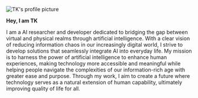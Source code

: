   <div class="flex justify-center">
    <img src="/TKsm.png" class="rounded-full w-64 h-64 object-cover" alt="TK's profile picture" />
  </div>

<p class="flex justify-center">
  <span class="inline-flex flex-wrap gap-2 op-75 hover:op-100">
    <a
      href="https://scholar.google.com/citations?user=iGRSrJUAAAAJ&hl=en&inst=1960582506653781529&oi=ao"
      target="_blank"
      aria-label="Find me on Google Scholar (external link)"
    >
      <span i-simple-icons-googlescholar></span>
    </a>
    <a
      href="https://github.com/tiankaixie"
      target="_blank"
      aria-label="Find me on GitHub (external link)"
    >
      <span i-simple-icons-github></span>
    </a>
    <a
      href="https://x.com/tiankaixie"
      target="_blank"
      aria-label="Find me on Twitter (external link)"
    >
      <span i-ri-twitter-x-fill></span>
    </a>
    <a
      href="https://www.instagram.com/tiankaixie"
      target="_blank"
      aria-label="Find me on Instagram (external link)"
    >
      <span i-simple-icons-instagram></span>
    </a>
    <a
      href="https://www.linkedin.com/in/tiankaixie"
      target="_blank"
      aria-label="Find me on LinkedIn (external link)"
    >
      <span i-simple-icons-linkedin></span>
    </a>
    <a
      href="/cv.pdf"
      target="_blank"
      aria-label="View my CV (external link)"
    >
      <span i-ri-file-pdf2-fill></span>
    </a>
  </span>
</p>


**Hey, I am TK**

I am a AI researcher and developer dedicated to bridging the gap between virtual and physical realms through artificial intelligence.
With a clear vision of reducing information chaos in our increasingly digital world, I strive to develop solutions that seamlessly integrate AI into everyday life. My mission is to harness the power of artificial intelligence to enhance human experiences, making technology more accessible and meaningful while helping people navigate the complexities of our information-rich age with greater ease and purpose. Through my work, I aim to create a future where technology serves as a natural extension of human capability, ultimately improving quality of life for all.




<!-- --- -->

<!-- If you find my work helpful, please consider supporting me. Thank you! ❤️

<div class="flex flex-wrap gap-4">
  <a
    class="btn-rose"
    href="https://github.com/sponsors/lin-stephanie"
    target="_blank"
    aria-label="Support me (external link)"
  >
    <div class="i-ph-heart-duotone transition-all ease-out duration-200"></div>
    Support me
  </a>
</div> -->
